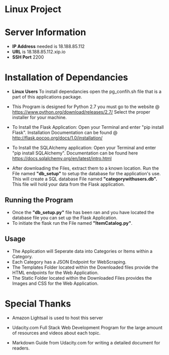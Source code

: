 # Linux Project

# Server Information
- **IP Address** needed is 18.188.85.112
- **URL** is 18.188.85.112.xip.io
- **SSH Port** 2200

# Installation of Dependancies
- **Linux Users** To install dependancies open the pg_confih.sh file that is a part of this applications package.

- This Program is designed for Python 2.7 you must go to the website @ https://www.python.org/download/releases/2.7/
Select the proper installer for your machine.

- To Install the Flask Application: Open your Terminal and enter "pip install Flask". Installation Documentation can be found @ http://flask.pocoo.org/docs/1.0/installation/

- To Install the SQLAlchemy application: Open your Terminal and enter "pip install SQLAlchemy".
Documentation can be found here https://docs.sqlalchemy.org/en/latest/intro.html

- After downloading the Files, extract them to a known location. Run the File named **"db_setup"** to setup the database for the application's use. This will create a SQL database File named **"categorywithusers.db".** This file will hold your data from the Flask application.

## **Running the Program**

- Once the **"db_setup.py"** file has been ran and you have located the database file you can set up the Flask Application. 
- To initiate the flask run the File named **"ItemCatalog.py"**.

## **Usage**

- The Application will Seperate data into Categories or Items within a Category.
- Each Category has a JSON Endpoint for WebScraping.
- The Templates Folder located within the Downloaded files provide the HTML endpoints for the Web Application.
- The Static Folder located within the Downloaded Files provides the Images and CSS for the Web Application.

# **Special Thanks**

- Amazon Lightsail is used to host this server

- Udacity.com Full Stack Web Development Program for the large amount of resources and videos about each topic.

- Markdown Guide from Udacity.com for writing a detailed document for readers.
